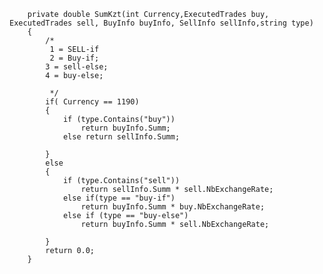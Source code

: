         private double SumKzt(int Currency,ExecutedTrades buy, ExecutedTrades sell, BuyInfo buyInfo, SellInfo sellInfo,string type)
        {
            /*
             1 = SELL-if
             2 = Buy-if;
            3 = sell-else;
            4 = buy-else;
             
             */
            if( Currency == 1190)
            {
                if (type.Contains("buy"))
                    return buyInfo.Summ;
                else return sellInfo.Summ;

            }
            else
            {
                if (type.Contains("sell"))
                    return sellInfo.Summ * sell.NbExchangeRate;
                else if(type == "buy-if")
                    return buyInfo.Summ * buy.NbExchangeRate;
                else if (type == "buy-else")
                    return buyInfo.Summ * sell.NbExchangeRate;

            }
            return 0.0;
        }
